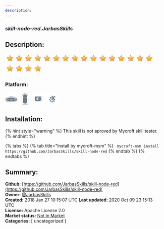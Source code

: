 ```yaml
---
description: 
---
```


### _skill-node-red.JarbasSkills_  
## Description:  
  
  
![](../.gitbook/assets/star.png)![](../.gitbook/assets/star.png)![](../.gitbook/assets/star.png)![](../.gitbook/assets/star.png)![](../.gitbook/assets/star.png)![](../.gitbook/assets/star.png)![](../.gitbook/assets/star.png)![](../.gitbook/assets/star.png)![](../.gitbook/assets/star.png)![](../.gitbook/assets/star.png)![](../.gitbook/assets/star.png)![](../.gitbook/assets/star.png)![](../.gitbook/assets/star.png)![](../.gitbook/assets/star.png)![](../.gitbook/assets/star.png)![](../.gitbook/assets/star.png)![](../.gitbook/assets/star.png)![](../.gitbook/assets/star.png)![](../.gitbook/assets/star.png)![](../.gitbook/assets/star.png)  
  
### Platform:  
 ![Mark I](../.gitbook/assets/mark-1-icon.png)  ![Mark II](../.gitbook/assets/mark-2-icon.png)  ![Picroft](../.gitbook/assets/picroft-icon.png)  ![plasmoid](../.gitbook/assets/kde.png)   
## Installation:  
{% hint style="warning" %}
This skill is not aproved by Mycroft skill tester.
{% endhint %}
    
{% tabs %}
{% tab title="Install by mycroft-msm" %}
``` mycroft-msm install https://github.com/JarbasSkills/skill-node-red```
{% endtab %}
  {% endtabs %}
    
## Summary:  
**Github:** [https://github.com/JarbasSkills/skill-node-red](https://github.com/JarbasSkills/skill-node-red)  
**Owner:** [@JarbasSkills](https://github.com/JarbasSkills)  
**Created:** 2018 Jan 27 10:15:07 UTC  **Last updated:** 2020 Oct 09 23:15:13 UTC  
**License:** Apache License 2.0  
**Market status:** [Not in Market](https://market.mycroft.ai/skill/)  
**Categories:** [ uncategorized ]   
